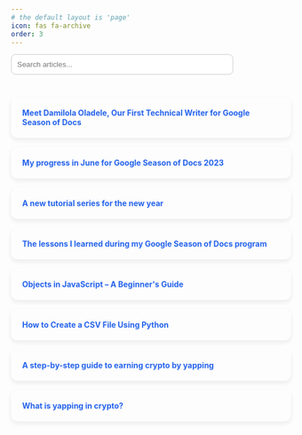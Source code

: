 ```yaml
---
# the default layout is 'page'
icon: fas fa-archive
order: 3
---
```

<style>
.card-container {
display: grid;
grid-template-columns: repeat(auto-fill, minmax(280px, 1fr));
gap: 16px;
margin-top: 20px;
}
.card {
background: inherit;
border-radius: 12px;
box-shadow: 0 4px 8px rgba(25, 24, 24, 0.08);
padding: 20px;
transition: transform 0.2s, box-shadow 0.2s;
border-color: #363639ff;
}
.card:hover {
transform: translateY(-5px);
box-shadow: 0 8px 16px rgba(43, 39, 39, 0.12);
}
.card a {
text-decoration: none;
font-weight: bold;
color: #2563eb;
}
.card a:hover {
text-decoration: underline;
}
#searchBoxArticles {
margin-bottom: 20px;
padding: 10px;
width: 100%;
max-width: 400px;
border: 1px solid #ccc;
border-radius: 8px;
}
</style>
<input type="text" id="searchBoxArticles" placeholder="Search articles...">
<div class="card-container" id="articles">
<div class="card">
<a href="https://wagtail.org/blog/our-first-google-season-of-docs-2023/" target="_blank">
Meet Damilola Oladele, Our First Technical Writer for Google Season of Docs
</a>
</div>
<div class="card">
<a href="https://wagtail.org/blog/progress-report-on-the-google-season-of-docs-for-the-month-of-june/" target="_blank">
My progress in June for Google Season of Docs 2023
</a>
</div>
<div class="card"><a href="https://wagtail.org/blog/a-new-tutorial-series-for-the-new-year/" target="_blank">A new tutorial series for the new year</a></div>
<div class="card"><a href="https://wagtail.org/blog/the-lessons-i-learned-during-my-google-season-of-docs-program/" target="_blank">The lessons I learned during my Google Season of Docs program</a></div>
<div class="card">
<a href="https://www.freecodecamp.org/news/objects-in-javascript-for-beginners/" target="_blank">
Objects in JavaScript – A Beginner's Guide
</a>
</div>
<div class="card"><a href="https://www.freecodecamp.org/news/how-to-create-a-csv-file-in-python/" target="_blank">How to Create a CSV File Using Python</a></div>
<div class="card"><a href="https://wordsmith0x.substack.com/p/a-step-by-step-guide-to-earning-crypto" target="_blank">A step-by-step guide to earning crypto by yapping</a></div>
<div class="card"><a href="https://wordsmith0x.substack.com/p/what-is-yapping" target="_blank">What is yapping in crypto?</a></div>
</div>
<script>
document.addEventListener('DOMContentLoaded', () => {
const filterCards = (containerId, query) => {
const container = document.getElementById(containerId);
const cards = container.getElementsByClassName('card');
const filter = query.toLowerCase();
Array.from(cards).forEach(card => {
const text = card.innerText.toLowerCase();
card.style.display = text.includes(filter) ? "block" : "none";
});
};
const searchBoxes = document.querySelectorAll('input[type="text"]');
searchBoxes.forEach(box => {
const containerId = box.id.replace('searchBox', '').toLowerCase();
if (containerId === '') {
box.addEventListener('input', (event) => filterCards('projects', event.target.value));
} else {
box.addEventListener('input', (event) => filterCards(containerId, event.target.value));
}
});
});
</script>